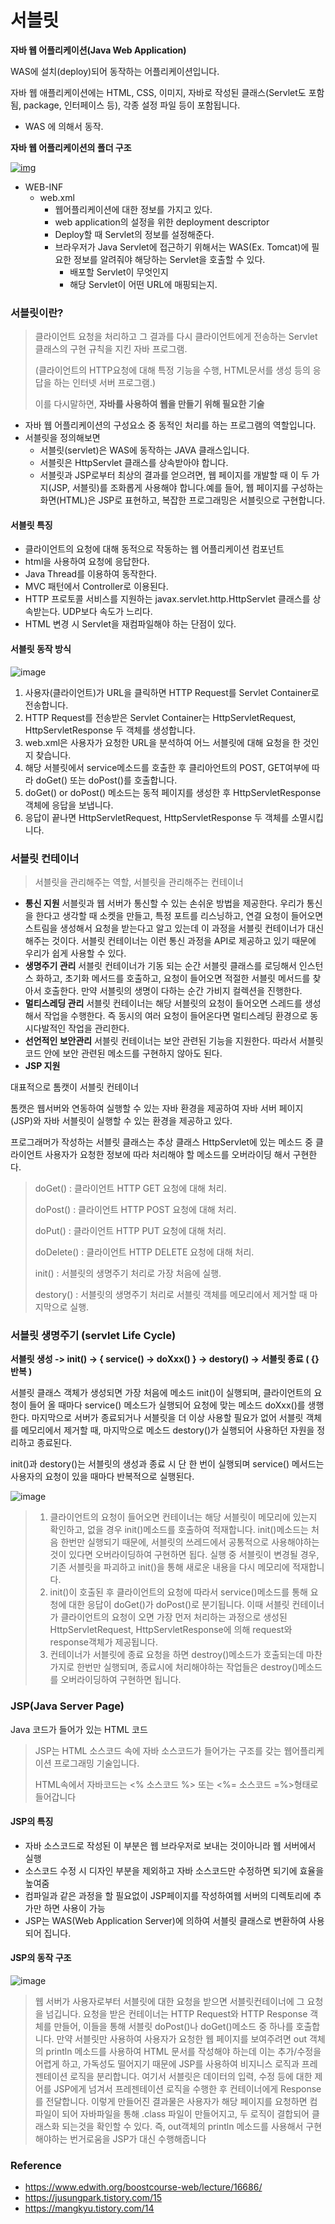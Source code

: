 # 서블릿

**자바 웹 어플리케이션(Java Web Application)**

WAS에 설치(deploy)되어 동작하는 어플리케이션입니다.

자바 웹 애플리케이션에는 HTML, CSS, 이미지, 자바로 작성된 클래스(Servlet도 포함됨, package, 인터페이스 등), 각종 설정 파일 등이 포함됩니다.

- WAS 에 의해서 동작.

**자바 웹 어플리케이션의 폴더 구조**

[![img](https://cphinf.pstatic.net/mooc/20180124_133/15167752967943AqfC_PNG/1_5_1_____.PNG?type=w760)](https://www.edwith.org/boostcourse-web/lecture/16686/#)

- WEB-INF
  - web.xml
    - 웹어플리케이션에 대한 정보를 가지고 있다.
    - web application의 설정을 위한 deployment descriptor
    - Deploy할 때 Servlet의 정보를 설정해준다.
    - 브라우저가 Java Servlet에 접근하기 위해서는 WAS(Ex. Tomcat)에 필요한 정보를 알려줘야 해당하는 Servlet을 호출할 수 있다.
      - 배포할 Servlet이 무엇인지
      - 해당 Servlet이 어떤 URL에 매핑되는지.



### 서블릿이란?

> 클라이언트 요청을 처리하고 그 결과를 다시 클라이언트에게 전송하는 Servlet 클래스의 구현 규칙을 지킨 자바 프로그램.
>
> (클라이언트의 HTTP요청에 대해 특정 기능을 수행, HTML문서를 생성 등의 응답을 하는 인터넷 서버 프로그램.)
>
> 이를 다시말하면,  **자바를 사용하여 웹을 만들기 위해 필요한 기술**

- 자바 웹 어플리케이션의 구성요소 중 동적인 처리를 하는 프로그램의 역할입니다.
- 서블릿을 정의해보면
  - 서블릿(servlet)은 WAS에 동작하는 JAVA 클래스입니다.
  - 서블릿은 HttpServlet 클래스를 상속받아야 합니다.
  - 서블릿과 JSP로부터 최상의 결과를 얻으려면, 웹 페이지를 개발할 때 이 두 가지(JSP, 서블릿)를 조화롭게 사용해야 합니다.예를 들어, 웹 페이지를 구성하는 화면(HTML)은 JSP로 표현하고, 복잡한 프로그래밍은 서블릿으로 구현합니다.

#### 서블릿 특징

* 클라이언트의 요청에 대해 동적으로 작동하는 웹 어플리케이션 컴포넌트
* html을 사용하여 요청에 응답한다.
* Java Thread를 이용하여 동작한다.
* MVC 패턴에서 Controller로 이용된다.
* HTTP 프로토콜 서비스를 지원하는 javax.servlet.http.HttpServlet 클래스를 상속받는다. UDP보다 속도가 느리다.
* HTML 변경 시 Servlet을 재컴파일해야 하는 단점이 있다.

#### 서블릿 동작 방식

![image](https://user-images.githubusercontent.com/42582516/80619287-795f7480-8a7f-11ea-83d5-6d16e8e93b77.png)

1. 사용자(클라이언트)가 URL을 클릭하면 HTTP Request를 Servlet Container로 전송합니다.
2. HTTP Request를 전송받은 Servlet Container는 HttpServletRequest, HttpServletResponse 두 객체를 생성합니다.
3. web.xml은 사용자가 요청한 URL을 분석하여 어느 서블릿에 대해 요청을 한 것인지 찾습니다.
4. 해당 서블릿에서 service메소드를 호출한 후 클리아언트의 POST, GET여부에 따라 doGet() 또는 doPost()를 호출합니다.
5. doGet() or doPost() 메소드는 동적 페이지를 생성한 후 HttpServletResponse객체에 응답을 보냅니다.
6. 응답이 끝나면 HttpServletRequest, HttpServletResponse 두 객체를 소멸시킵니다.



### 서블릿 컨테이너

> 서블릿을 관리해주는 역할, 서블릿을 관리해주는 컨테이너

- **통신 지원**
  서블릿과 웹 서버가 통신할 수 있는 손쉬운 방법을 제공한다. 우리가 통신을 한다고 생각할 때 소켓을 만들고, 특정 포트를 리스닝하고, 연결 요청이 들어오면 스트림을 생성해서 요청을 받는다고 알고 있는데 이 과정을 서블릿 컨테이너가 대신해주는 것이다. 서블릿 컨테이너는 이런 통신 과정을 API로 제공하고 있기 때문에 우리가 쉽게 사용할 수 있다.
- **생명주기 관리**
  서블릿 컨테이너가 기동 되는 순간 서블릿 클래스를 로딩해서 인스턴스 화하고, 초기화 메서드를 호출하고, 요청이 들어오면 적절한 서블릿 메서드를 찾아서 호출한다. 만약 서블릿의 생명이 다하는 순간 가비지 컬렉션을 진행한다.
- **멀티스레딩 관리**
  서블릿 컨테이너는 해당 서블릿의 요청이 들어오면 스레드를 생성해서 작업을 수행한다. 즉 동시의 여러 요청이 들어온다면 멀티스레딩 환경으로 동시다발적인 작업을 관리한다.
- **선언적인 보안관리**
  서블릿 컨테이너는 보안 관련된 기능을 지원한다. 따라서 서블릿 코드 안에 보안 관련된 메소드를 구현하지 않아도 된다.
- **JSP 지원**



대표적으로 톰캣이 서블릿 컨테이너

톰캣은 웹서버와 연동하여 실행할 수 있는 자바 환경을 제공하여 자바 서버 페이지(JSP)와 자바 서블릿이 실행할 수 있는 환경을 제공하고 있다.

프로그래머가 작성하는 서블릿 클래스는 추상 클래스 HttpServlet에 있는 메소드 중 클라이언트 사용자가 요청한 정보에 따라 처리해야 할 메소드를 오버라이딩 해서 구현한다.

> doGet() : 클라이언트 HTTP GET 요청에 대해 처리.
>
> doPost() : 클라이언트 HTTP POST 요청에 대해 처리.
>
> doPut() : 클라이언트 HTTP PUT 요청에 대해 처리.
>
> doDelete() : 클라이언트 HTTP DELETE 요청에 대해 처리.
>
> init() : 서블릿의 생명주기 처리로 가장 처음에 실행.
>
> destory() : 서블릿의 생명주기 처리로 서블릿 객체를 메모리에서 제거할 때 마지막으로 실행.



### **서블릿 생명주기 (servlet Life Cycle)**

**서블릿 생성 -> init() -> { service() -> doXxx() } -> destory() -> 서블릿 종료 ( {} 반복 )**

서블릿 클래스 객체가 생성되면 가장 처음에 메소드 init()이 실행되며, 클라이언트의 요청이 들어 올 때마다 service() 메소드가 실행되어 요청에 맞는 메소드 doXxx()를 생행한다. 마지막으로 서버가 종료되거나 서블릿을 더 이상 사용할 필요가 없어 서블릿 객체를 메모리에서 제거할 때, 마지막으로 메소드 destory()가 실행되어 사용하던 자원을 정리하고 종료된다.

init()과 destory()는 서블릿의 생성과 종료 시 단 한 번이 실행되며 service() 메서드는 사용자의 요청이 있을 때마다 반복적으로 실행된다.

![image](https://user-images.githubusercontent.com/42582516/80619374-98f69d00-8a7f-11ea-9829-0ea97bba4b8f.png)

> 1. 클라이언트의 요청이 들어오면 컨테이너는 해당 서블릿이 메모리에 있는지 확인하고, 없을 경우 init()메소드를 호출하여 적재합니다. init()메소드는 처음 한번만 실행되기 때문에, 서블릿의 쓰레드에서 공통적으로 사용해야하는 것이 있다면 오버라이딩하여 구현하면 됩다. 실행 중 서블릿이 변경될 경우, 기존 서블릿을 파괴하고 init()을 통해 새로운 내용을 다시 메모리에 적재합니다.
> 2. init()이 호출된 후 클라이언트의 요청에 따라서 service()메소드를 통해 요청에 대한 응답이 doGet()가 doPost()로 분기됩니다. 이때 서블릿 컨테이너가 클라이언트의 요청이 오면 가장 먼저 처리하는 과정으로 생성된 HttpServletRequest, HttpServletResponse에 의해 request와 response객체가 제공됩니다.
> 3. 컨테이너가 서블릿에 종료 요청을 하면 destroy()메소드가 호출되는데 마찬가지로 한번만 실행되며, 종료시에 처리해야하는 작업들은 destroy()메소드를 오버라이딩하여 구현하면 됩니다.



### JSP(Java Server Page)

Java 코드가 들어가 있는 HTML 코드

>  JSP는 HTML 소스코드 속에 자바 소스코드가 들어가는 구조를 갖는 웹어플리케이션 프로그래밍 기술입니다.
>
>  HTML속에서 자바코드는 <% 소스코드 %> 또는 <%= 소스코드 =%>형태로 들어갑니다

#### JSP의 특징

* 자바 소스코드로 작성된 이 부분은 웹 브라우저로 보내는 것이아니라 웹 서버에서 실행
* 소스코드 수정 시 디자인 부분을 제외하고 자바 소스코드만 수정하면 되기에 효율을 높여줌
* 컴파일과 같은 과정을 할 필요없이 JSP페이지를 작성하여웹 서버의 디렉토리에 추가만 하면 사용이 가능
* JSP는 WAS(Web Application Server)에 의하여 서블릿 클래스로 변환하여 사용되어 집니다. 

#### JSP의 동작 구조

![image](https://user-images.githubusercontent.com/42582516/80619702-05719c00-8a80-11ea-8dae-7d65ae73d4f4.png)

> 웹 서버가 사용자로부터 서블릿에 대한 요청을 받으면 서블릿컨테이너에 그 요청을 넘깁니다. 요청을 받은 컨테이너는 HTTP Request와 HTTP Response 객체를 만들어, 이들을 통해 서블릿 doPost()나 doGet()메소드 중 하나를 호출합니다. 만약 서블릿만 사용하여 사용자가 요청한 웹 페이지를 보여주려면 out 객체의 println 메소드를 사용하여 HTML 문서를 작성해야 하는데 이는 추가/수정을 어렵게 하고, 가독성도 떨어지기 때문에 JSP를 사용하여 비지니스 로직과 프레젠테이션 로직을 분리합니다. 여기서 서블릿은 데이터의 입력, 수정 등에 대한 제어를 JSP에게 넘겨서 프레젠테이션 로직을 수행한 후 컨테이너에게 Response를 전달합니다. 이렇게 만들어진 결과물은 사용자가 해당 페이지를 요청하면 컴파일이 되어 자바파일을 통해 .class 파일이 만들어지고, 두 로직이 결합되어 클래스화 되는것을 확인할 수 있다. 즉, out객체의 println 메소드를 사용해서 구현해야하는 번거로움을 JSP가 대신 수행해줍니다



### Reference

- https://www.edwith.org/boostcourse-web/lecture/16686/
- https://jusungpark.tistory.com/15
- https://mangkyu.tistory.com/14
